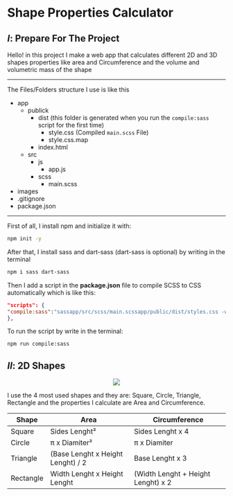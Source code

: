 # Shape Properties Calculator

## _I_: Prepare For The Project

Hello! in this project I make a web app that calculates different 2D and 3D shapes properties like area and Circumference and the volume and volumetric mass of the shape

---

The Files/Folders structure I use is like this

- app
  - publick
    - dist (this folder is generated when you run the `compile:sass` script for the first time)
      - style.css (Compiled `main.scss` File)
      - style.css.map
    - index.html
  - src
    - js
      - app.js
    - scss
      - main.scss
- images
- .gitignore
- package.json

---

First of all, I install npm and initialize it with:

```bash
npm init -y
```

After that, I install sass and dart-sass (dart-sass is optional) by writing in the terminal

```bash
npm i sass dart-sass
```

Then I add a script in the **package.json** file to compile SCSS to CSS automatically which is like this:

```json
"scripts": {
"compile:sass":"sassapp/src/scss/main.scssapp/public/dist/styles.css -w"
},
```

To run the script by write in the terminal:

```bash
npm run compile:sass
```

## _II_: 2D Shapes

<p align="center">
<img  src="https://i.pinimg.com/originals/d2/27/03/d22703960edc5838dcef57a20372e89e.png" ></p>

I use the 4 most used shapes and they are: Square, Circle, Triangle, Rectangle and the properties I calculate are Area and Circumference.

<table align="center">
  <thead align="center">
    <tr align="center">
      <th>Shape</th>
      <th>Area</th>
      <th>Circumference</th>
    </tr>
  </thead>
  <tbody>
    <tr>
      <td>Square</td>
      <td>Sides Lenght² </td>
      <td> Sides Lenght x 4</td>
    </tr>
    <tr>
      <td>Circle</td>
      <td>π x Diamiter²</td>
      <td>π x Diamiter</td>
    </tr>
    <tr>
      <td>Triangle</td>
      <td>(Base Lenght x Height Lenght) / 2</td>
      <td>Base Lenght x 3</td>
    </tr>
    <tr>
      <td>Rectangle</td>
      <td>Width Lenght x Height Lenght</td>
      <td>(Width Lenght + Height Lenght) x 2</td>
    </tr>
  </tbody>
</table>
